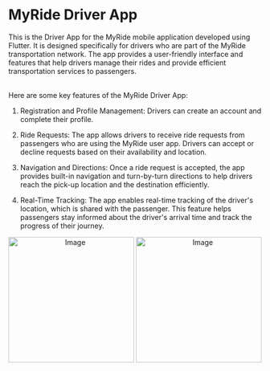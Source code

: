 <h1>MyRide Driver App</h1>
This is the Driver App for the MyRide mobile application developed using Flutter. It is designed specifically for drivers who are part of the MyRide transportation network. The app provides a user-friendly interface and features that help drivers manage their rides and provide efficient transportation services to passengers.<br/><br/>

Here are some key features of the MyRide Driver App:<br/>
1. Registration and Profile Management: Drivers can create an account and complete their profile.<br/>

2. Ride Requests: The app allows drivers to receive ride requests from passengers who are using the MyRide user app. Drivers can accept or decline requests based on their availability and location.<br/>

3. Navigation and Directions: Once a ride request is accepted, the app provides built-in navigation and turn-by-turn directions to help drivers reach the pick-up location and the destination efficiently.<br/>

4. Real-Time Tracking: The app enables real-time tracking of the driver's location, which is shared with the passenger. This feature helps passengers stay informed about the driver's arrival time and track the progress of their journey.<br/>

<p align="center">
  <img src="https://github.com/MNazran/MyRide_FYP/assets/121558403/a1b34be3-9985-440d-9a12-87d7a18d7bcc" alt="Image" width="250">
  <img src="https://github.com/MNazran/MyRide_FYP/assets/121558403/ed38e848-5d28-435c-9916-44832ccf1d42" alt="Image" width="250">
</p>



